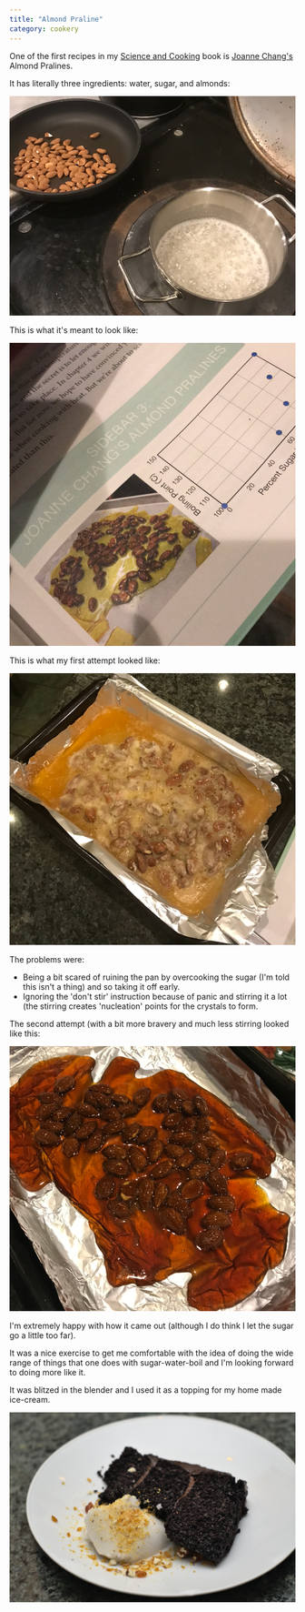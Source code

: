 ```yaml
--- 
title: "Almond Praline"
category: cookery
--- 
```


One of the first recipes in my [Science and Cooking](https://www.amazon.co.uk/gp/product/0393634922/ref=ppx_yo_dt_b_search_asin_title?ie=UTF8&psc=1) book is [Joanne Chang's](https://en.wikipedia.org/wiki/Joanne_Chang) Almond Pralines.  

It has literally three ingredients: water, sugar, and almonds: 


![Pan of water and sugar, almonds nearby](/assets/images/almondpraline-0.png)


This is what it's meant to look like: 

![Photo of nice looking almond praline in cookery book](/assets/images/almondpraline-3.png)


This is what my first attempt looked like: 

![Sugar has badly crystallised when poured](/assets/images/almondpraline-1.png)


The problems were: 

* Being a bit scared of ruining the pan by overcooking the sugar (I'm told this isn't a thing) and so taking it off early. 
* Ignoring the 'don't stir' instruction because of panic and stirring it a lot (the stirring creates 'nucleation' points for the crystals to form. 

The second attempt (with a bit more bravery and much less stirring looked like this: 

![Sugar has badly crystallised when poured](/assets/images/almondpraline-2.png)

I'm extremely happy with how it came out (although I do think I let the sugar go a little too far).  

It was a nice exercise to get me comfortable with the idea of doing the wide range of things that one does with sugar-water-boil and I'm looking forward to doing more like it. 

It was blitzed in the blender and I used it as a topping for my home made ice-cream. 

![Crushed Praline over ice-cream next to chocolate cake](/assets/images/almondpraline-4.jpg)



